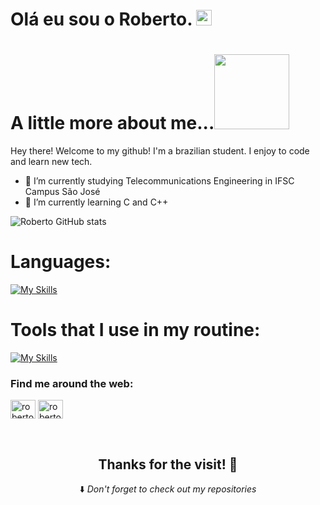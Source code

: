 <h1>Olá eu sou o Roberto. <img src="https://media.giphy.com/media/hvRJCLFzcasrR4ia7z/giphy.gif" height="25px" width="25px">  </h1>

# A little more about me...<img height="120px" width="120px" src="https://media.giphy.com/media/5xRW2cUKfcyQg/giphy.gif">
Hey there! Welcome to my github! I'm a brazilian student. I enjoy to code and learn new tech.

- 🔭 I’m currently studying Telecommunications Engineering in IFSC Campus São José
- 🌱 I’m currently learning C and C++

![Roberto GitHub stats](https://github-readme-stats.vercel.app/api?username=roberto1929&show_icons=true&theme=tokyonight)

 # Languages:

[![My Skills](https://skillicons.dev/icons?i=c,cpp)](https://skillicons.dev)

 # Tools that I use in my routine:

[![My Skills](https://skillicons.dev/icons?i=linux,vscode,clion,git,cmake)](https://skillicons.dev)


<h3 align="left">Find me around the web: </h3>
<p align="left">
<a href="https://linkedin.com/in/roberto-da-silva-espindola-63557b251" target="blank"><img align="center" src="https://raw.githubusercontent.com/rahuldkjain/github-profile-readme-generator/master/src/images/icons/Social/linked-in-alt.svg" alt="roberto da silva espindola" height="30" width="40" /></a>
<a href="https://instagram.com/roberto.silvz" target="blank"><img align="center" src="https://raw.githubusercontent.com/rahuldkjain/github-profile-readme-generator/master/src/images/icons/Social/instagram.svg" alt="roberto.silz" height="30" width="40" /></a>
</p>

<div align="center" style="display: block"><br>
  <h2> Thanks for the visit! 💖 </h2>

⬇️ <em>Don't forget to check out my repositories</em>
